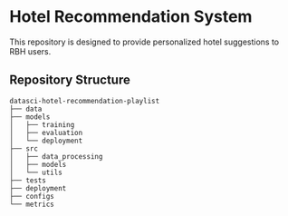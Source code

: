 # Hotel Recommendation System 
This repository is designed to provide personalized hotel suggestions to RBH users.

## **Repository Structure**
```
datasci-hotel-recommendation-playlist
├── data
├── models
│   ├── training
│   ├── evaluation
│   └── deployment
├── src
│   ├── data_processing
│   ├── models
│   └── utils
├── tests
├── deployment
├── configs
└── metrics
```
